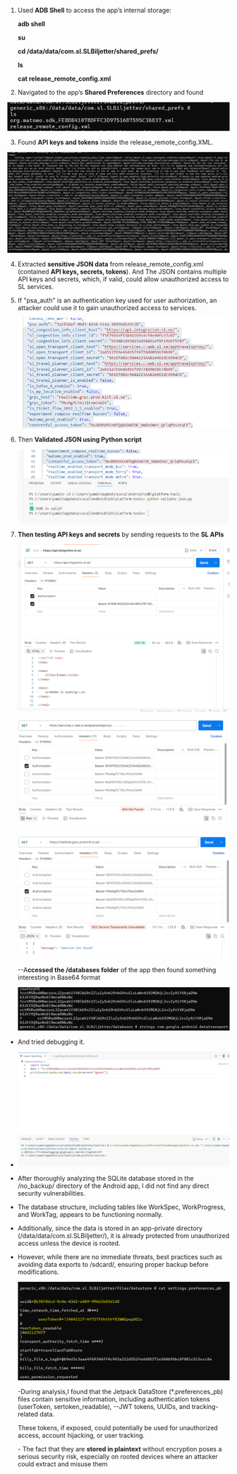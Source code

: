 1.  Used **ADB Shell** to access the app’s internal storage:

    **adb shell**

    **su**

    **cd /data/data/com.sl.SLBiljetter/shared_prefs/**

    **ls**

    **cat release_remote_config.xml**

2.  Navigated to the app’s **Shared Preferences** directory and found

![A black screen with white text AI-generated content may be incorrect.](media/c9ed3d8181fbf033f957f1f2f4770389.png)

3.  Found **API keys and tokens** inside the release_remote_config.XML.

![A screen shot of a computer screen AI-generated content may be incorrect.](media/d854fffea6d172dda2b5449f47750550.png)

4.  Extracted **sensitive JSON data** from release_remote_config.xml (contained **API keys, secrets, tokens**). And The JSON contains multiple API keys and secrets, which, if valid, could allow unauthorized access to SL services.
5.  If "psa_auth" is an authentication key used for user authorization, an attacker could use it to gain unauthorized access to services.

    ![A screen shot of a computer AI-generated content may be incorrect.](media/acc493200b59f35287fef3ffa7a2ea32.png)

6.  Then **Validated JSON using Python script**

    ![A screenshot of a computer AI-generated content may be incorrect.](media/858af03467a19822046a90942b448e0b.png)

7.  **Then testing API keys and secrets** by sending requests to the **SL APIs**

    ![A screenshot of a computer AI-generated content may be incorrect.](media/479d39cef0b4cd042e0f77dc9a721e7f.png)

    ![A screenshot of a computer AI-generated content may be incorrect.](media/d0e5734bb30bdfc08269815de2a53e33.png)

    ![A screenshot of a computer AI-generated content may be incorrect.](media/d912044463e5dbcf5633c51c439dd443.png)

    \--A**ccessed the /databases folder** of the app then found something interesting in Base64 format

    ![A black screen with white letters AI-generated content may be incorrect.](media/50a0ba49a6405aa7622ea216880383fa.png)

-   And tried debugging it.
-   ![A screenshot of a computer AI-generated content may be incorrect.](media/c268cab35e3f1ddc526495747204d785.png)
-   After thoroughly analyzing the SQLite database stored in the /no_backup/ directory of the Android app, I did not find any direct security vulnerabilities.
-   The database structure, including tables like WorkSpec, WorkProgress, and WorkTag, appears to be functioning normally.
-   Additionally, since the data is stored in an app-private directory (/data/data/com.sl.SLBiljetter/), it is already protected from unauthorized access unless the device is rooted.
-   However, while there are no immediate threats, best practices such as avoiding data exports to /sdcard/, ensuring proper backup before modifications.

    ![A screenshot of a computer AI-generated content may be incorrect.](media/afc3f49fa8e30289c41edfe1b97331c1.png)

    \-During analysis,I found that the Jetpack DataStore (\*.preferences_pb) files contain sensitive information, including authentication tokens (userToken, sertoken_readable), --JWT tokens, UUIDs, and tracking-related data.

    These tokens, if exposed, could potentially be used for unauthorized access, account hijacking, or user tracking.

    \- The fact that they are **stored in plaintext** without encryption poses a serious security risk, especially on rooted devices where an attacker could extract and misuse them
